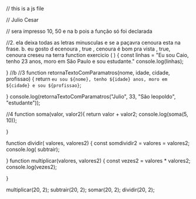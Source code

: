  // this is a js file 

 // Julio Cesar

 // sera impresso 10, 50 e na b pois a função só foi declarada

 //2. ela deixa todas as letras minusculas e se a paçavra cenoura esta na frase. b. eu gosto d ecenoura , true , cenoura é bom pra vista  , true, cenoura creseu na terra
function exercicio ( ) {
  const linhas = "Eu sou Caio, tenho 23 anos, moro em São Paulo e sou estudante."
 console.log(linhas);

}
//b
//3 
function retornaTextoComParamatros(nome, idade, cidade, profissao) {
    return `eu sou ${nome}, tenho ${idade} anos, moro em ${cidade} e sou ${profissao}`;

}
console.log(retornaTextoComParamatros("Julio", 33, "São leopoldo", "estudante"));

//4
function soma(valor, valor2){
    return valor + valor2;
    console.log(soma(5, 10));
    
}

function dividir( valores, valores2) {
    const somdividir2 = valores = valores2;
    console.log( subtrair);

}
function multiplicar(valores, valores2) {
    const vezes2 = valores * valores2;
    console.log(vezes2);

}

multiplicar(20, 2);
subtrair(20, 2);
somar(20, 2);
dividir(20, 2);
